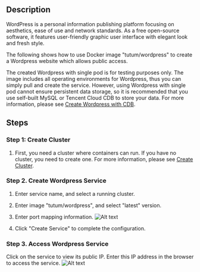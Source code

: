 ## Description
WordPress is a personal information publishing platform focusing on aesthetics, ease of use and network standards. As a free open-source software, it features user-friendly graphic user interface with elegant look and fresh style.

The following shows how to use Docker image "tutum/wordpress" to create a Wordpress website which allows public access.

The created Wordpress with single pod is for testing purposes only. The image includes all operating environments for Wordpress, thus you can simply pull and create the service. However, using Wordpress with single pod cannot ensure persistent data storage, so it is recommended that you use self-built MySQL or Tencent Cloud CDB to store your data. For more information, please see [Create Wordpress with CDB](https://cloud.tencent.com/document/product/457/7447).

## Steps
### Step 1: Create Cluster
1. First, you need a cluster where containers can run. If you have no cluster, you need to create one. For more information, please see [Create Cluster](https://cloud.tencent.com/document/product/457/6779#.E5.88.9B.E5.BB.BA.E9.9B.86.E7.BE.A4).


### Step 2. Create Wordpress Service

1. Enter service name, and select a running cluster.

2. Enter image "tutum/wordpress", and select "latest" version.

3. Enter port mapping information.
![Alt text](https://mc.qcloudimg.com/static/img/5f0d087d00cde09bc6f45cd1bfb2486b/examples_3_1.jpg)

1. Click "Create Service" to complete the configuration.

### Step 3.  Access Wordpress Service
Click on the service to view its public IP. Enter this IP address in the browser to access the service.
![Alt text](https://mc.qcloudimg.com/static/img/c0132b35996db099c02af7f2cf747137/Image+023.png)

